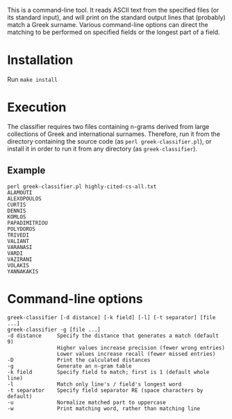 This is a command-line tool. It reads ASCII text from the specified files
(or its standard input), and will print on the standard output lines
that (probably) match a Greek surname. Various command-line options can
direct the matching to be performed on specified fields or the longest
part of a field.

# Installation
Run ```make install```

# Execution
The classifier requires two files containing n-grams derived from
large collections of Greek and international surnames.
Therefore, run it from the directory containing the source code
(as ```perl greek-classifier.pl```), or install it in order to run it
from any directory (as ```greek-classifier```).

## Example
```
perl greek-classifier.pl highly-cited-cs-all.txt
ALAMOUTI
ALEXOPOULOS
CURTIS
DENNIS
KOMLOS
PAPADIMITRIOU
POLYDOROS
TRIVEDI
VALIANT
VARANASI
VARDI
VAZIRANI
VOLAKIS
YANNAKAKIS
```

# Command-line options
```
greek-classifier [-d distance] [-k field] [-l] [-t separator] [file ...]
greek-classifier -g [file ...]
-d distance     Specify the distance that generates a match (default 9)
                Higher values increase precision (fewer wrong entries)
                Lower values increase recall (fewer missed entries)
-D              Print the calculated distances
-g              Generate an n-gram table
-k field        Specify field to match; first is 1 (default whole line)
-l              Match only line's / field's longest word
-t separator    Specify field separator RE (space characters by default)
-u              Normalize matched part to uppercase
-w              Print matching word, rather than matching line
```
